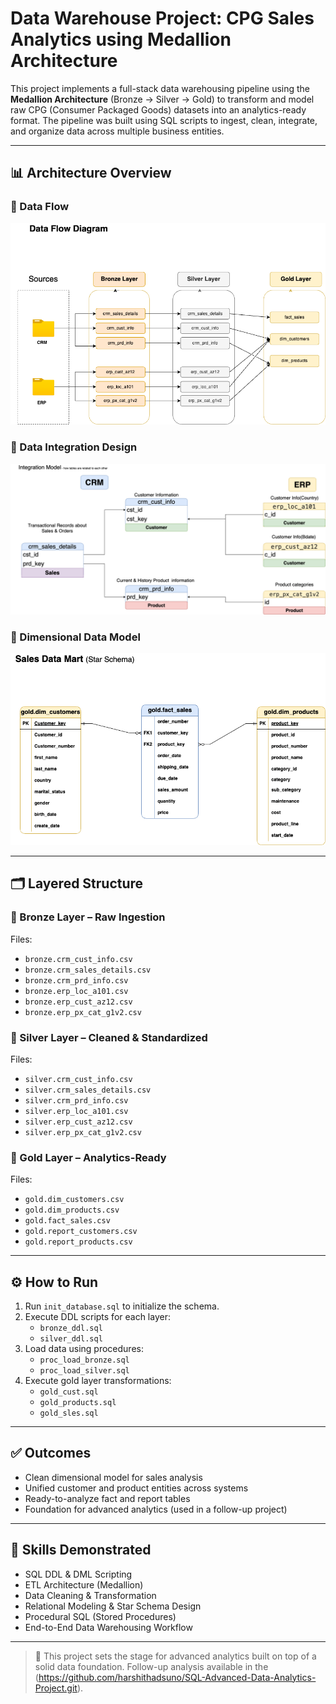 # Data Warehouse Project: CPG Sales Analytics using Medallion Architecture

This project implements a full-stack data warehousing pipeline using the **Medallion Architecture** (Bronze → Silver → Gold) to transform and model raw CPG (Consumer Packaged Goods) datasets into an analytics-ready format. The pipeline was built using SQL scripts to ingest, clean, integrate, and organize data across multiple business entities.

---


## 📊 Architecture Overview

### 🔁 Data Flow
![Data Flow](docs/Data_Flow.png)

### 🔗 Data Integration Design
![Data Integration](docs/Data_Integration.png)

### 🧱 Dimensional Data Model
![Data Model](docs/Data_Model.png)


---

## 🗂️ Layered Structure

### 🔸 Bronze Layer – Raw Ingestion
Files:
- `bronze.crm_cust_info.csv`
- `bronze.crm_sales_details.csv`
- `bronze.crm_prd_info.csv`
- `bronze.erp_loc_a101.csv`
- `bronze.erp_cust_az12.csv`
- `bronze.erp_px_cat_g1v2.csv`

### 🔹 Silver Layer – Cleaned & Standardized
Files:
- `silver.crm_cust_info.csv`
- `silver.crm_sales_details.csv`
- `silver.crm_prd_info.csv`
- `silver.erp_loc_a101.csv`
- `silver.erp_cust_az12.csv`
- `silver.erp_px_cat_g1v2.csv`

### 🏅 Gold Layer – Analytics-Ready
Files:
- `gold.dim_customers.csv`
- `gold.dim_products.csv`
- `gold.fact_sales.csv`
- `gold.report_customers.csv`
- `gold.report_products.csv`

---

## ⚙️ How to Run

1. Run `init_database.sql` to initialize the schema.
2. Execute DDL scripts for each layer:
   - `bronze_ddl.sql`
   - `silver_ddl.sql`
3. Load data using procedures:
   - `proc_load_bronze.sql`
   - `proc_load_silver.sql`
4. Execute gold layer transformations:
   - `gold_cust.sql`
   - `gold_products.sql`
   - `gold_sles.sql`

---

## ✅ Outcomes

- Clean dimensional model for sales analysis
- Unified customer and product entities across systems
- Ready-to-analyze fact and report tables
- Foundation for advanced analytics (used in a follow-up project)

---

## 🧠 Skills Demonstrated

- SQL DDL & DML Scripting
- ETL Architecture (Medallion)
- Data Cleaning & Transformation
- Relational Modeling & Star Schema Design
- Procedural SQL (Stored Procedures)
- End-to-End Data Warehousing Workflow

---

> 🚀 This project sets the stage for advanced analytics built on top of a solid data foundation. Follow-up analysis available in the (https://github.com/harshithadsuno/SQL-Advanced-Data-Analytics-Project.git).

